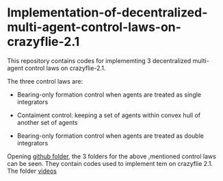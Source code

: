 # Implementation-of-decentralized-multi-agent-control-laws-on-crazyflie-2.1


This repository contains codes for implememting 3 decentralized multi-agent control laws on crazyflie-2.1.

The three control laws are:

- Bearing-only formation control when agents are treated as single integrators

- Contaiment control: keeping a set of agents within convex hull of another set of agents

- Bearing-only formation control when agents are treated as double integrators

Opening [github folder](https://github.com/adarsh2798/Implementation-of-decentralized-multi-agent-control-laws-on-crazyflie-2.1/tree/main/github%20folder), the 3 folders for the above ,mentioned control laws can be seen. They contain codes used to implement tem on crazyflie 2.1. The folder [videos]()


